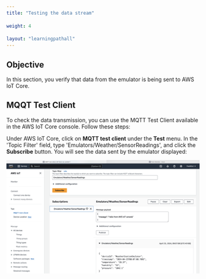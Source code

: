 ```yaml
---
title: "Testing the data stream"

weight: 4

layout: "learningpathall"
---
```


## Objective
In this section, you verify that data from the emulator is being sent to AWS IoT Core.

## MQQT Test Client
To check the data transmission, you can use the MQTT Test Client available in the AWS IoT Core console. Follow these steps:

Under AWS IoT Core, click on **MQTT test client** under the **Test** menu.
In the 'Topic Filter' field, type 'Emulators/Weather/SensorReadings', and click the **Subscribe** button.
You will see the data sent by the emulator displayed:

![fig9](figures/09.png)

